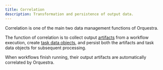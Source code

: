 ```yaml
---
title: Correlation
description: Transformation and persistence of output data.
---
```


Correlation is one of the main two data management functions of Orquestra.

The function of correlation is to collect output [artifacts](/data/artifacts/) from a workflow execution, create [task data objects](/data/taskdataobjects/), and persist both the artifacts and task data objects for subsequent processing.

When workflows finish running, their output artifacts are automatically correlated by Orquestra.
